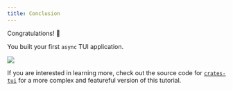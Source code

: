 ```yaml
---
title: Conclusion
---
```


Congratulations! :tada:

You built your first `async` TUI application.

![](./crates-tui-demo.gif)

If you are interested in learning more, check out the source code for [`crates-tui`] for a more
complex and featureful version of this tutorial.

[`crates-tui`]: https://github.com/ratatui-org/crates-tui
